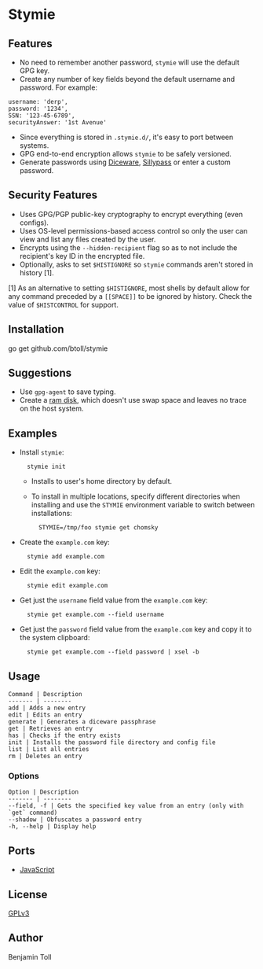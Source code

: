 # Stymie

## Features

- No need to remember another password, `stymie` will use the default GPG key.
- Create any number of key fields beyond the default username and password.  For example:

```
username: 'derp',
password: '1234',
SSN: '123-45-6789',
securityAnswer: '1st Avenue'
```

- Since everything is stored in `.stymie.d/`, it's easy to port between systems.
- GPG end-to-end encryption allows `stymie` to be safely versioned.
- Generate passwords using [Diceware], [Sillypass] or enter a custom password.

## Security Features

- Uses GPG/PGP public-key cryptography to encrypt everything (even configs).
- Uses OS-level permissions-based access control so only the user can view and list any files created by the user.
- Encrypts using the `--hidden-recipient` flag so as to not include the recipient's key ID in the encrypted file.
- Optionally, asks to set `$HISTIGNORE` so `stymie` commands aren't stored in history [1].

[1] As an alternative to setting `$HISTIGNORE`, most shells by default allow for any command preceded by a `[[SPACE]]` to be ignored by history. Check the value of `$HISTCONTROL` for support.

## Installation

go get github.com/btoll/stymie

## Suggestions

- Use `gpg-agent` to save typing.
- Create a [ram disk], which doesn't use swap space and leaves no trace on the host system.

## Examples

- Install `stymie`:

        stymie init

    - Installs to user's home directory by default.
    - To install in multiple locations, specify different directories when installing and use the `STYMIE` environment variable to switch between installations:

            STYMIE=/tmp/foo stymie get chomsky

- Create the `example.com` key:

        stymie add example.com

- Edit the `example.com` key:

        stymie edit example.com

- Get just the `username` field value from the `example.com` key:

        stymie get example.com --field username

- Get just the `password` field value from the `example.com` key and copy it to the system clipboard:

        stymie get example.com --field password | xsel -b

## Usage

    Command | Description
    ------- | --------
    add | Adds a new entry
    edit | Edits an entry
    generate | Generates a diceware passphrase
    get | Retrieves an entry
    has | Checks if the entry exists
    init | Installs the password file directory and config file
    list | List all entries
    rm | Deletes an entry

### Options

    Option | Description
    ------- | --------
    --field, -f | Gets the specified key value from an entry (only with `get` command)
    --shadow | Obfuscates a password entry
    -h, --help | Display help

## Ports

- [JavaScript][js]

## License

[GPLv3](COPYING)

## Author

Benjamin Toll

[Diceware]: https://github.com/btoll/diceware
[Sillypass]: https://github.com/btoll/sillypass
[ram disk]: https://wiki.debian.org/ramfs
[js]: https://github.com/btoll/stymie

